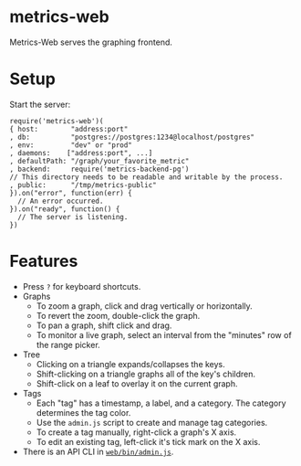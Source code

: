 # metrics-web

Metrics-Web serves the graphing frontend.

# Setup

Start the server:

    require('metrics-web')(
    { host:        "address:port"
    , db:          "postgres://postgres:1234@localhost/postgres"
    , env:         "dev" or "prod"
    , daemons:    ["address:port", ...]
    , defaultPath: "/graph/your_favorite_metric"
    , backend:     require('metrics-backend-pg')
    // This directory needs to be readable and writable by the process.
    , public:      "/tmp/metrics-public"
    }).on("error", function(err) {
      // An error occurred.
    }).on("ready", function() {
      // The server is listening.
    })

# Features

  * Press `?` for keyboard shortcuts.
  * Graphs
    * To zoom a graph, click and drag vertically or horizontally.
    * To revert the zoom, double-click the graph.
    * To pan a graph, shift click and drag.
    * To monitor a live graph, select an interval from the "minutes" row of the range picker.
  * Tree
    * Clicking on a triangle expands/collapses the keys.
    * Shift-clicking on a triangle graphs all of the key's children.
    * Shift-click on a leaf to overlay it on the current graph.
  * Tags
    * Each "tag" has a timestamp, a label, and a category.
      The category determines the tag color.
    * Use the `admin.js` script to create and manage tag categories.
    * To create a tag manually, right-click a graph's X axis.
    * To edit an existing tag, left-click it's tick mark on the X axis.
  * There is an API CLI in [`web/bin/admin.js`](https://github.com/Voxer/metrics/blob/master/web/bin/admin.js).

